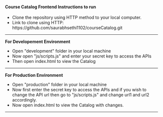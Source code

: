 <H4>Course Catalog Frontend Instructions to run</H4>
<ul>
<li>Clone the repository using HTTP method to your local computer.</li> 
<li>Link to clone using HTTP: https://github.com/saurabhsethi1102/courseCatalog.git</li>
</ul>
<hr>
<b>For Developement Environment</b>
<ul>
<li>Open "development" folder in your local machine</li>
<li>Now open "js/scripts.js" and enter your secret key to access the APIs</li>
<li>Then open index.html to view the Catalog</li>
</ul>
<hr>
<b>For Production Environment</b>
<ul>
<li>Open "production" folder in your local machine</li>
<li>Now first enter the secret key to access the APIs and if you wish to change the API url then go to "js/scripts.js" and change url1 and url2 accordingly.</li>
<li>Now open index.html to view the Catalog with changes.</li>
</ul>
<hr>
